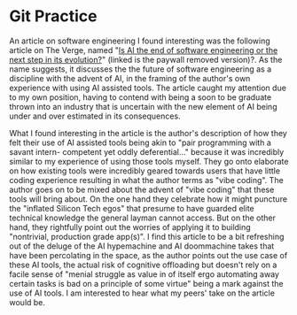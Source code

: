 # Git Practice

An article on software engineering I found interesting was the following article on The Verge, named "[Is AI the end of software engineering or the next step in its evolution?](https://www.removepaywall.com/search?url=https://www.theverge.com/ai-artificial-intelligence/767973/vibe-coding-ai-future-end-evolution)" (linked is the paywall removed version)?. As the name suggests, it discusses the the future of software engineering as a discipline with the advent of AI, in the framing of the author's own experience with using AI assisted tools. The article caught my attention due to my own position, having to contend with being a soon to be graduate thrown into an industry that is uncertain with the new element of AI being under and over estimated in its consequences. 

What I found interesting in the article is the author's description of how they felt their use of AI assisted tools being akin to "pair programming with a savant intern- competent yet oddly deferential..." because it was incredibly similar to my experience of using those tools myself. They go onto elaborate on how existing tools were incredibly geared towards users that have little coding experience resulting in what the author terms as "vibe coding". The author goes on to be mixed about the advent of "vibe coding" that these tools will bring about. On the one hand they celebrate how it might puncture the "inflated Silicon Tech egos" that presume to have guarded elite technical knowledge the general layman cannot access. But on the other hand, they rightfully point out the worries of applying it to building "nontrivial, production grade app(s)". I find this article to be a bit refreshing out of the deluge of the AI hypemachine and AI doommachine takes that have been percolating in the space, as the author points out the use case of these AI tools, the actual risk of cognitive offloading but doesn't rely on a facile sense of "menial struggle as value in of itself ergo automating away certain tasks is bad on a principle of some virtue" being a mark against the use of AI tools. I am interested to hear what my peers' take on the article would be.
